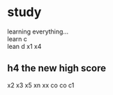 # study
learning everything...  
learn c\
lean d
x1 x4
## h4 the new high score
x2
x3 x5 xn
xx
co co
c1
